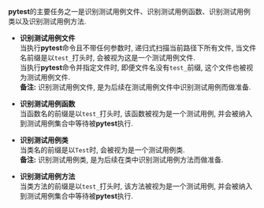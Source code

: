 **pytest**的主要任务之一是识别测试用例文件、识别测试用例函数、识别测试用例类以及识别测试用例方法.  

- **识别测试用例文件**   
  当执行**pytest**命令且不带任何参数时, 递归式扫描当前路径下所有文件, 当文件名前缀是以`test_`打头时, 会被视为这是一个测试用例文件.    
  当执行**pytest**命令并指定文件时, 即便文件名没有`test_`前缀, 这个文件也被视为测试用例文件.   
  **备注:** 识别测试用例文件, 是为后续在测试用例文件中识别测试用例而做准备.   


- **识别测试用例函数**    
  当函数名的前缀是以`test_`打头时, 该函数被视为是一个测试用例, 并会被纳入到测试用例集合中等待被**pytest**执行.


- **识别测试用例类**    
  当类名的前缀是以`Test`时, 会被视为是一个测试用例类.   
  **备注:** 识别测试用例类, 是为后续在类中识别测试用例方法而做准备.

  
- **识别测试用例方法**   
  当类方法的前缀是以`test_`打头时, 该方法被视为是一个测试用例, 并会被纳入到测试用例集合中等待被**pytest**执行.  